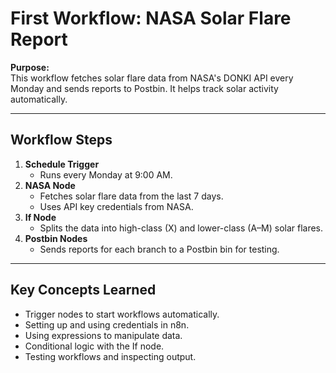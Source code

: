 # First Workflow: NASA Solar Flare Report

**Purpose:**  
This workflow fetches solar flare data from NASA's DONKI API every Monday and sends reports to Postbin. It helps track solar activity automatically.

---

## **Workflow Steps**
1. **Schedule Trigger**
   - Runs every Monday at 9:00 AM.
2. **NASA Node**
   - Fetches solar flare data from the last 7 days.
   - Uses API key credentials from NASA.
3. **If Node**
   - Splits the data into high-class (X) and lower-class (A–M) solar flares.
4. **Postbin Nodes**
   - Sends reports for each branch to a Postbin bin for testing.

---

## **Key Concepts Learned**
- Trigger nodes to start workflows automatically.
- Setting up and using credentials in n8n.
- Using expressions to manipulate data.
- Conditional logic with the If node.
- Testing workflows and inspecting output.


